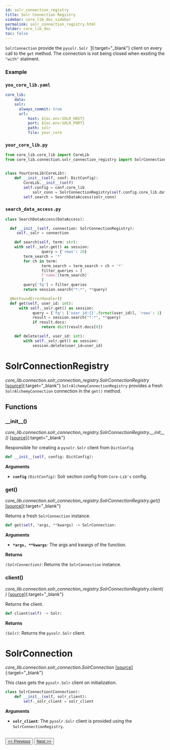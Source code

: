 ```yaml
---
id: solr_connection_registry
title: Solr Connection Registry
sidebar: core_lib_doc_sidebar
permalink: solr_connection_registry.html
folder: core_lib_doc
toc: false
---
```


 `SolrConnection` provide the `pysolr.Solr `[1](https://github.com/django-haystack/pysolr/){:target="_blank"} client on every call to the `get` method. The connection is not being closed when exsiting the `"with"` statment.

### Example

### `you_core_lib.yaml`

```yaml
core_lib:
	data:
    solr:
      always_commit: true
      url:
          host: ${oc.env:SOLR_HOST}
          port: ${oc.env:SOLR_PORT}
          path: solr
          file: your_core
```



### `your_core_lib.py`

```python
from core_lib.core_lib import CoreLib
from core_lib.connection.solr_connection_registry import SolrConnectionRegistry


class YourCoreLib(CoreLib):
    def __init__(self, conf: DictConfig):
        CoreLib.__init__(self)      
        self.config = conf.core_lib
		    solr_conn = SolrConnectionRegistry(self.config.core_lib.data.solr)  
        self.search = SearchDataAccess(solr_conn)      
```



### `search_data_access.py`

```python
class SearchDataAccess(DataAccess):

  def __init__(self, connection: SolrConnectionRegistry):
   	 self._solr = connection

	def search(self, term: str):
  	with self._solr.get() as session:
				query = {'rows': 20}
        term_search = '*'
        for ch in term:
        		term_search = term_search + ch + '*'
				filter_queries = [
        		f'name:{term_search}'
				]
        query['fq'] = filter_queries
        return session.search("*:*", **query)

  @NotFoundErrorHandler()
  def get(self, user_id: int):
      with self._solr.get() as session:
      		query = {'fq': ['user_id:{}'.format(user_id)], 'rows': 1}
	        result = session.search("*:*", **query)
        	if result.docs:
          		return dict(result.docs[0])

    def delete(self, user_id: int):
        with self._solr.get() as session:
            session.delete(user_id=user_id)

```



# SolrConnectionRegistry

*core_lib.connection.solr_connection_registry.SolrConnectionRegistry* [[source]](https://github.com/shay-te/core-lib/blob/master/core_lib/connection/solr_connection_registry.py#L9){:target="_blank"}
`SolrAlchemyConnectionRegistry`  provides a fresh  `SolrAlchemyConnection` connection in the `get()` method. 

## Functions

### \_\_init\_\_()

*core_lib.connection.solr_connection_registry.SolrConnectionRegistry.\_\_init\_\_()* [[source]](https://github.com/shay-te/core-lib/blob/master/core_lib/connection/solr_connection_registry.py#L10){:target="_blank"}

Responsible for creating a `pysolr.Solr` client from `DictConfig`

```python
def __init__(self, config: DictConfig):
```

**Arguments**

- **`config`** *`(DictConfig)`*: Solr section config from `Core-Lib's` config.



### get()

*core_lib.connection.solr_connection_registry.SolrConnectionRegistry.get()* [[source]](https://github.com/shay-te/core-lib/blob/master/core_lib/connection/solr_connection_registry.py#L16){:target="_blank"}

Returns a fresh `SolrConnection` instance.

```python
def get(self, *args, **kwargs) -> SolrConnection:
```

**Arguments**

- __`*args, **kwargs`__: The args and kwargs of the function.

**Returns**

*`(SolrConnection)`*: Returns the `SolrConnection` instance.



### client()

*core_lib.connection.solr_connection_registry.SolrConnectionRegistry.client()* [[source]](https://github.com/shay-te/core-lib/blob/master/core_lib/connection/solr_connection_registry.py#L16){:target="_blank"}

Returns the client.

```python
def client(self) -> Solr:
```

**Returns**

*`(Solr)`*: Returns the `pysolr.Solr` client.


# SolrConnection

*core_lib.connection.solr_connection.SolrConnection* [[source]](https://github.com/shay-te/core-lib/blob/master/core_lib/connection/solr_connection.py#L6){:target="_blank"}

This class gets the `pysolr.Solr` client on initialization.

```python
class SolrConnection(Connection):
    def __init__(self, solr_client):
        self._solr_client = solr_client
```
**Arguments**

- **`solr_client`**: The `pysolr.Solr` client is provided using the `SolrConnectionRegistry`.

<div style="margin-top:2em">
    <button class="pagePrevious-btn"><a href="/mongodb_connection_registry.html"><< Previous</a></button>
    <button class="pageNext-btn"><a href="/neo4j_connection_registry.html">Next >></a></button>
</div>